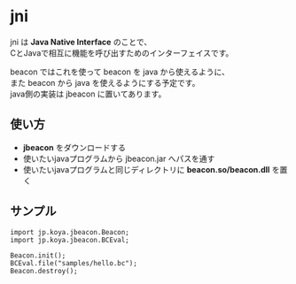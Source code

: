 # jni
jni は **Java Native Interface** のことで、  
CとJavaで相互に機能を呼び出すためのインターフェイスです。  
  
beacon ではこれを使って beacon を java から使えるように、  
また beacon から java を使えるようにする予定です。　  
java側の実装は jbeacon に置いてあります。

## 使い方
- **jbeacon** をダウンロードする
- 使いたいjavaプログラムから jbeacon.jar へパスを通す
- 使いたいjavaプログラムと同じディレクトリに **beacon.so/beacon.dll** を置く

## サンプル
````
import jp.koya.jbeacon.Beacon;
import jp.koya.jbeacon.BCEval;

Beacon.init();
BCEval.file("samples/hello.bc");
Beacon.destroy();
````